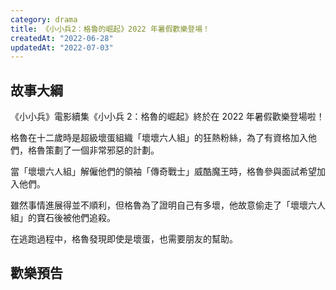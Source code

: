```yaml
---
category: drama
title: 《小小兵2：格魯的崛起》2022 年暑假歡樂登場！
createdAt: "2022-06-28"
updatedAt: "2022-07-03"
---
```


## 故事大綱

《小小兵》電影續集《小小兵 2：格魯的崛起》終於在 2022 年暑假歡樂登場啦！

格魯在十二歲時是超級壞蛋組織「壞壞六人組」的狂熱粉絲，為了有資格加入他們，格魯策劃了一個非常邪惡的計劃。

當「壞壞六人組」解僱他們的領袖「傳奇戰士」威酷魔王時，格魯參與面試希望加入他們。

雖然事情進展得並不順利，但格魯為了證明自己有多壞，他故意偷走了「壞壞六人組」的寶石後被他們追殺。

在逃跑過程中，格魯發現即使是壞蛋，也需要朋友的幫助。

## 歡樂預告

<markdown-video src="https://www.youtube.com/embed/O8to1Xm1WbA" title="YouTube video player"></markdown-video>

